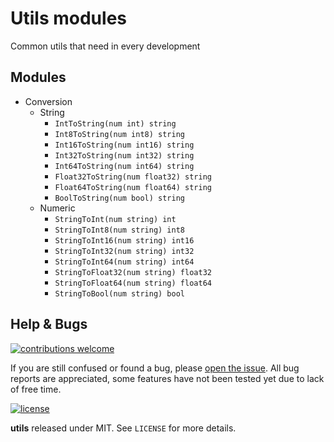 # Utils modules

Common utils that need in every development

## Modules
* Conversion
  * String
    * `IntToString(num int) string`
    * `Int8ToString(num int8) string`
    * `Int16ToString(num int16) string`
    * `Int32ToString(num int32) string`
    * `Int64ToString(num int64) string`
    * `Float32ToString(num float32) string`
    * `Float64ToString(num float64) string`
    * `BoolToString(num bool) string`
  * Numeric
    * `StringToInt(num string) int`
    * `StringToInt8(num string) int8`
    * `StringToInt16(num string) int16`
    * `StringToInt32(num string) int32`
    * `StringToInt64(num string) int64`
    * `StringToFloat32(num string) float32`
    * `StringToFloat64(num string) float64`
    * `StringToBool(num string) bool`


## Help & Bugs

[![contributions welcome](https://img.shields.io/badge/contributions-welcome-blue.svg)](https://github.com/FerdinaKusumah/utils/issues)

If you are still confused or found a bug, please [open the issue](https://github.com/FerdinaKusumah/utils/issues). All bug reports are appreciated, some features have not been tested yet due to lack of free time.

[![license](https://img.shields.io/badge/license-MIT-blue.svg)](https://opensource.org/licenses/MIT)

**utils** released under MIT. See `LICENSE` for more details.